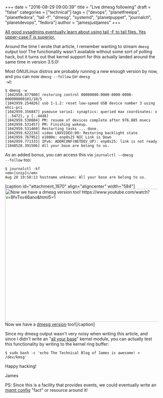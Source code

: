 +++
date = "2016-08-29 09:00:39"
title = "Live dmesg following"
draft = "false"
categories = ["technical"]
tags = ["devops", "planetfreeipa", "planetfedora", "tail -f", "dmesg", "systemd", "planetpuppet", "journalctl", "planetdevops", "fedora"]
author = "jamesjustjames"
+++

<a href="/post/2012/11/18/continuous-display-of-log-files-better-tail-f/">All good sysadmins eventually learn about using tail -F to tail files. Yes upper-case F is superior.</a>

Around the time I wrote that article, I remember wanting to stream <code>dmesg</code> output too! The functionality wasn't available without some sort of polling hack, but it turns out that kernel support for this actually landed around the same time in version 3.5.0!

Most GNU/Linux distros are probably running a new enough version by now, and you can now <code>dmesg --follow</code> (or <code>dmesg -w</code>):

```
$ dmesg -w
[1042958.877980] restoring control 00000000-0000-0000-0000-000000000101/10/5
[1042959.254826] usb 1-1.2: reset low-speed USB device number 3 using ehci-pci
[1042959.356847] psmouse serio1: synaptics: queried max coordinates: x [..5472], y [..4448]
[1042959.530884] PM: resume of devices complete after 976.885 msecs
[1042959.531457] PM: Finishing wakeup.
[1042959.531460] Restarting tasks ... done.
[1042959.622234] video LNXVIDEO:00: Restoring backlight state
[1042959.767952] e1000e: enp0s25 NIC Link is Down
[1042959.771333] IPv6: ADDRCONF(NETDEV_UP): enp0s25: link is not ready
[1048528.391506] All your base are belong to us.
```
As an added bonus, you can access this via <code>journalctl --dmesg --follow</code> too:

```
$ journalctl -kf
<em>[snip]</em>
Aug 28 19:58:13 hostname unknown: All your base are belong to us.
```
[caption id="attachment_1870" align="aligncenter" width="584"]<a href="https://ttboj.files.wordpress.com/2016/08/all-your-base.png"><img class="size-full wp-image-1870" src="https://ttboj.files.wordpress.com/2016/08/all-your-base.png" alt="Now we have a dmesg version too! https://www.youtube.com/watch?v=8fvTxv46ano&html5=1" width="584" height="438" /></a> Now we have a <a href="https://www.youtube.com/watch?v=8fvTxv46ano&html5=1">dmesg version</a> too![/caption]

Since my dmesg output wasn't very noisy when writing this article, and since I didn't write an "<a href="https://en.wikipedia.org/wiki/All_your_base_are_belong_to_us">all your base</a>" kernel module, you can actually test this functionality by writing to the kernel ring buffer:

```
$ sudo bash -c 'echo The Technical Blog of James is awesome! > /dev/kmsg'
```
Happy hacking!

James

PS: Since this is a facility that provides events, we could eventually write an <a href="/post/?s=mgmtconfig">mgmt config</a> "fact" or resource around it!

